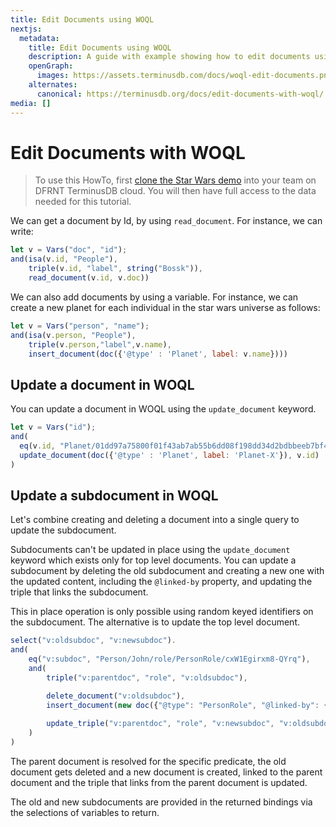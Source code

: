 ```yaml
---
title: Edit Documents using WOQL
nextjs:
  metadata:
    title: Edit Documents using WOQL
    description: A guide with example showing how to edit documents using WOQL
    openGraph:
      images: https://assets.terminusdb.com/docs/woql-edit-documents.png
    alternates:
      canonical: https://terminusdb.org/docs/edit-documents-with-woql/
media: []
---
```


# Edit Documents with WOQL

> To use this HowTo, first [clone the Star Wars demo](/docs/clone-a-demo-terminuscms-project/) into your team on DFRNT TerminusDB cloud. You will then have full access to the data needed for this tutorial.

We can get a document by Id, by using `read_document`. For instance, we can write:

```javascript
let v = Vars("doc", "id");
and(isa(v.id, "People"),
    triple(v.id, "label", string("Bossk")),
    read_document(v.id, v.doc))
```

We can also add documents by using a variable. For instance, we can create a new planet for each individual in the star wars universe as follows:

```javascript
let v = Vars("person", "name");
and(isa(v.person, "People"),
    triple(v.person,"label",v.name),
    insert_document(doc({'@type' : 'Planet', label: v.name})))
```

## Update a document in WOQL

You can update a document in WOQL using the `update_document` keyword.

```javascript
let v = Vars("id");
and(
  eq(v.id, "Planet/01dd97a75800f01f43ab7ab55b6dd08f198dd34d2bdbbeeb7bf4edee45111863"),
  update_document(doc({'@type' : 'Planet', label: 'Planet-X'}), v.id)
)
```

## Update a subdocument in WOQL

Let's combine creating and deleting a document into a single query to update the subdocument.

Subdocuments can't be updated in place using the `update_document` keyword which exists only for top level documents. You can update a subdocument by deleting the old subdocument and creating a new one with the updated content, including the `@linked-by` property, and updating the triple that links the subdocument.

This in place operation is only possible using random keyed identifiers on the subdocument. The alternative is to update the top level document.

```javascript
select("v:oldsubdoc", "v:newsubdoc").
and(
    eq("v:subdoc", "Person/John/role/PersonRole/cxW1Egirxm8-QYrq"),
    and(
        triple("v:parentdoc", "role", "v:oldsubdoc"),

        delete_document("v:oldsubdoc"),
        insert_document(new doc({"@type": "PersonRole", "@linked-by": {"@id": "v:parentdoc", "@property": "role"}}),"v:newsubdoc"),
        
        update_triple("v:parentdoc", "role", "v:newsubdoc", "v:oldsubdoc"),
    )
)
```

The parent document is resolved for the specific predicate, the old document gets deleted and a new document is created, linked to the parent document and the triple that links from the parent document is updated.

The old and new subdocuments are provided in the returned bindings via the selections of variables to return.
